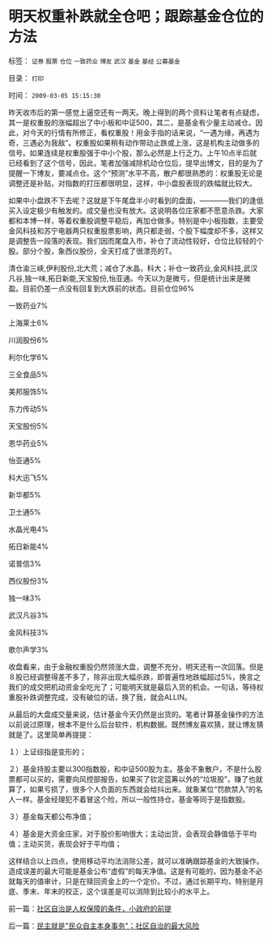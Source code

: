 # 明天权重补跌就全仓吧；跟踪基金仓位的方法

标签： `证券` `股票` `仓位` `一致药业` `博友` `武汉` `基金` `基经` `公募基金` 

目录： `打印`

时间： `2009-03-05 15:15:30`

昨天收市后的第一感觉上逼空还有一两天。晚上得到的两个资料让笔者有点疑虑，其一是权重股的涨幅超出了中小板和中证500，其二，是基金有少量主动减仓。因此，对今天的行情有所修正，看权重股！用金手指的话来说，“一遇为缘，再遇为奇，三遇必为我敌”。权重股如果稍有动作带动止跌或上涨，这是机构主动做多的信号。如果连续是权重股强于中小个股，那么必然是上行乏力。上午10点半后就已经看到了这个信号，因此，笔者加强减除机动仓位后，提早出博文，目的是为了提醒一下博友，要减点仓。这个“预测”水平不高，散户都很熟悉的：权重股无论是调整还是补贴，对指数的打压都很明显，这样，中小盘股表现的跌幅就比较大。

如果中小盘跌不下去呢？这就是下午尾盘半小时看到的盘面，————我们的逢低买入设定极少有触发的。成交量也没有放大。这说明各位庄家都不愿意杀跌。大家都和本博一样，等着权重股调整平稳后，再加仓做多。特别是中小板指数，主要受金风科技和苏宁电器两只权重股票影响，两只都走弱，个股下幅度却不多，这样又是调整告一段落的表现。我们因而尾盘入市，补仓了流动性较好，仓位比较轻的个股。部分个股，象西仪股份，全天打成了很漂亮的T。

清仓渝三峡,伊利股份,北大荒；减仓了水晶，科大；补仓一致药业,金风科技,武汉凡谷,独一味,拓日新能,天宝股份,怡亚通。今天以为是微亏，但是统计出来是微盈。目前仍差一点没有回复到大跌前的状态。目前仓位96%

一致药业7%

上海莱士6%

川润股份6%

利尔化学6%

三全食品5%

美邦服饰5%

东力传动5%

天宝股份5%

恩华药业5%

怡亚通5%

科大迅飞5%

新华都5%

卫士通5%

水晶光电4%

拓日新能4%

诺普信3%

西仪股份3%

独一味3%

武汉凡谷3%

金风科技3%

歌尔声学3%

收盘看来，由于金融权重股仍然领涨大盘，调整不充分，明天还有一次回落。但是８股已经调整得差不多了，除非出现大幅杀跌，即普遍性地跌幅超过5%，换言之我们的成交把机动资金全吃光了；可能明天就是最后入货的机会。一句话，等待权重股补跌调整完成，没有破位的话，换了我，就会ALLIN。

从最后的大盘成交量来说，估计基金今天仍然是出货的。笔者计算基金操作的方法以前说过原理，根本不是什么后台软件，机构数据。既然博友喜欢猜，就让博友猜就是了。这里简单再提提：

１）上证综指是变形的；

２）基金持股主要以300指数股，和中证500股为主。基金不象散户，不是什么股票都可以买的，需要向风控部报告，如果买了钦定蓝筹以外的“垃圾股”，赚了也就算了，如果亏损了，很多个人负面的东西就会给抖出来。就象某位“罚款禁入”的名人一样。基金经理犯不着冒这个险，所以一般性持仓，基金等同于是指数股。

３）基金每天都公布净值；

４）基金是大资金庄家，对于股价影响很大；主动出货，会表现会静值低于平均值；主动买货，表现会好于平均值；

这样结合以上四点，使用移动平均法消除公差，就可以准确跟踪基金的大致操作。造成误差的最大可能是基金公布“虚假”的每天净值。这是有可能的，因为基金不必就每天的值审计，只是在赎回资金上的一个定价。不过，通过长期平均，特别是月底、季末、年末的校正，这个误差是可以消除到比较小的水平上。



前一篇：[社区自治是人权保障的条件，小政府的前提](../../../2009/3/5/社区自治是人权保障的条件，小政府的前提.md)

后一篇：[民主就是&quot;民众自主本身事务&quot;；社区自治的最大风险](../../../2009/3/6/民主就是民众自主本身事务；社区自治的最大风险.md)